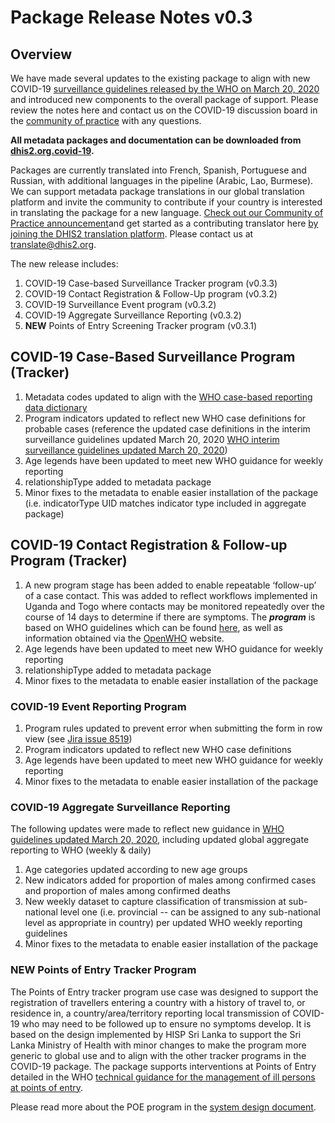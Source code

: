 # Package Release Notes v0.3

## Overview

We have made several updates to the existing package to align with new COVID-19 [surveillance guidelines released by the WHO on March 20, 2020](https://www.who.int/emergencies/diseases/novel-coronavirus-2019/technical-guidance/surveillance-and-case-definitions) and introduced new components to the overall package of support. Please review the notes here and contact us on the COVID-19 discussion board in the [community of practice](https://community.dhis2.org/c/implementation/covid-19/) with any questions.

**All metadata packages and documentation can be downloaded from [dhis2.org.covid-19](https://www.dhis2.org/covid-19).**

Packages are currently translated into French, Spanish, Portuguese and Russian, with additional languages in the pipeline (Arabic, Lao, Burmese). We can support metadata package translations in our global translation platform and invite the community to contribute if your country is interested in translating the package for a new language. [Check out our Community of Practice announcement](https://community.dhis2.org/t/the-new-dhis2-translation-platform-is-now-available/37755)and get started as a contributing translator here [by joining the DHIS2 translation platform](https://docs.dhis2.org/en/implement/understanding-dhis2-implementation/localization-of-dhis2.html). Please contact us at translate@dhis2.org.

The new release includes:

1. COVID-19 Case-based Surveillance Tracker program (v0.3.3)
2. COVID-19 Contact Registration & Follow-Up program (v0.3.2)
3. COVID-19 Surveillance Event program (v0.3.2)
4. COVID-19 Aggregate Surveillance Reporting (v0.3.2)
5. **NEW** Points of Entry Screening Tracker program (v0.3.1)

## COVID-19 Case-Based Surveillance Program (Tracker)

1. Metadata codes updated to align with the [WHO case-based reporting data dictionary](https://www.who.int/docs/default-source/coronaviruse/2020-02-27-data-dictionary-en.xlsx)
2. Program indicators updated to reflect new WHO case definitions for probable cases (reference the updated case definitions in the interim surveillance guidelines updated March 20, 2020 [WHO interim surveillance guidelines updated March 20, 2020](https://apps.who.int/iris/bitstream/handle/10665/331506/WHO-2019-nCoV-SurveillanceGuidance-2020.6-eng.pdf))
3. Age legends have been updated to meet new WHO guidance for weekly reporting
4. relationshipType added to metadata package
5. Minor fixes to the metadata to enable easier installation of the package (i.e. indicatorType UID matches indicator type included in aggregate package)

## COVID-19 Contact Registration & Follow-up Program (Tracker)

1. A new program stage has been added to enable repeatable ‘follow-up’ of a case contact. This was added to reflect workflows implemented in Uganda and Togo where contacts may be monitored repeatedly over the course of 14 days to determine if there are symptoms. The ***program*** is based on WHO guidelines which can be found [here](https://www.who.int/internal-publications-detail/considerations-in-the-investigation-of-cases-and-clusters-of-covid-19), as well as information obtained via the [OpenWHO](https://openwho.org/courses/introduction-to-ncov) website.
2. Age legends have been updated to meet new WHO guidance for weekly reporting
3. relationshipType added to metadata package
4. Minor fixes to the metadata to enable easier installation of the package

### COVID-19 Event Reporting Program

1. Program rules updated to prevent error when submitting the form in row view (see [Jira issue 8519](https://jira.dhis2.org/browse/DHIS2-8519))
2. Program indicators updated to reflect new WHO case definitions
3. Age legends have been updated to meet new WHO guidance for weekly reporting
4. Minor fixes to the metadata to enable easier installation of the package

### COVID-19 Aggregate Surveillance Reporting

The following updates were made to reflect new guidance in [WHO guidelines updated March 20, 2020](https://apps.who.int/iris/bitstream/handle/10665/331506/WHO-2019-nCoV-SurveillanceGuidance-2020.6-eng.pdf), including updated global aggregate reporting to WHO (weekly & daily)

1. Age categories updated according to new age groups
2. New indicators added for proportion of males among confirmed cases and proportion of males among confirmed deaths
3. New weekly dataset to capture classification of transmission at sub-national level one (i.e. provincial -- can be assigned to any sub-national level as appropriate in country) per updated WHO weekly reporting guidelines
4. Minor fixes to the metadata to enable easier installation of the package

### **NEW** Points of Entry Tracker Program

The Points of Entry tracker program use case was designed to support the registration of travellers entering a country with a history of travel to, or residence in, a country/area/territory reporting local transmission of COVID-19 who may need to be followed up to ensure no symptoms develop. It is based on the design implemented by HISP Sri Lanka to support the Sri Lanka Ministry of Health with minor changes to make the program more generic to global use and to align with the other tracker programs in the COVID-19 package. The package supports interventions at Points of Entry detailed in the WHO [technical guidance for the management of ill persons at points of entry](https://www.who.int/emergencies/diseases/novel-coronavirus-2019/technical-guidance/points-of-entry-and-mass-gatherings).

Please read more about the POE program in the [system design document](https://docs.dhis2.org/en/topics/metadata/covid-19-surveillance/covid-19-poe-tracker-design.html).
